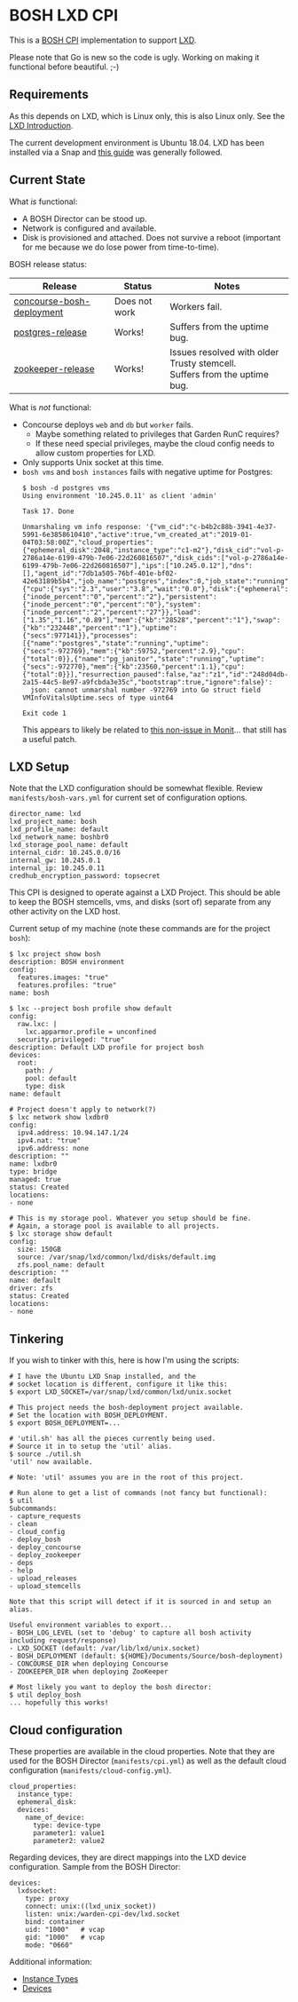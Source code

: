 # BOSH LXD CPI

This is a [BOSH CPI](https://bosh.io/) implementation to support [LXD](https://linuxcontainers.org/lxd/introduction/).

Please note that Go is new so the code is ugly. Working on making it functional before beautiful. ;-)

## Requirements

As this depends on LXD, which is Linux only, this is also Linux only.  See the [LXD Introduction](https://linuxcontainers.org/lxd/introduction/).

The current development environment is Ubuntu 18.04. LXD has been installed via a Snap and [this guide](https://linuxcontainers.org/lxd/getting-started-cli/) was generally followed.

## Current State

What _is_ functional:
* A BOSH Director can be stood up.
* Network is configured and available.
* Disk is provisioned and attached. Does not survive a reboot (important for me because we do lose power from time-to-time).

BOSH release status:

| Release | Status | Notes |
| --- | --- | --- |
| [concourse-bosh-deployment](https://github.com/concourse/concourse-bosh-deployment) | Does not work | Workers fail. |
| [postgres-release](https://github.com/cloudfoundry/postgres-release) | Works! | Suffers from the uptime bug. |
| [zookeeper-release](https://github.com/cppforlife/zookeeper-release) | Works! | Issues resolved with older Trusty stemcell. <br> Suffers from the uptime bug. |

What is _not_ functional:
* Concourse deploys `web` and `db` but `worker` fails.
  - Maybe something related to privileges that Garden RunC requires?
  - If these need special privileges, maybe the cloud config needs to allow custom properties for LXD.
* Only supports Unix socket at this time.
* `bosh vms` and `bosh instances` fails with negative uptime for Postgres:
  ```
  $ bosh -d postgres vms
  Using environment '10.245.0.11' as client 'admin'

  Task 17. Done

  Unmarshaling vm info response: '{"vm_cid":"c-b4b2c88b-3941-4e37-5991-6e3858610410","active":true,"vm_created_at":"2019-01-04T03:58:00Z","cloud_properties":{"ephemeral_disk":2048,"instance_type":"c1-m2"},"disk_cid":"vol-p-2786a14e-6199-479b-7e06-22d260816507","disk_cids":["vol-p-2786a14e-6199-479b-7e06-22d260816507"],"ips":["10.245.0.12"],"dns":[],"agent_id":"7db1a505-76bf-401e-bf02-42e63189b5b4","job_name":"postgres","index":0,"job_state":"running","state":"started","resource_pool":"small","vm_type":"small","vitals":{"cpu":{"sys":"2.3","user":"3.8","wait":"0.0"},"disk":{"ephemeral":{"inode_percent":"0","percent":"2"},"persistent":{"inode_percent":"0","percent":"0"},"system":{"inode_percent":"2","percent":"27"}},"load":["1.35","1.16","0.89"],"mem":{"kb":"28528","percent":"1"},"swap":{"kb":"232448","percent":"1"},"uptime":{"secs":977141}},"processes":[{"name":"postgres","state":"running","uptime":{"secs":-972769},"mem":{"kb":59752,"percent":2.9},"cpu":{"total":0}},{"name":"pg_janitor","state":"running","uptime":{"secs":-972770},"mem":{"kb":23560,"percent":1.1},"cpu":{"total":0}}],"resurrection_paused":false,"az":"z1","id":"248d04db-2a15-44c5-8e97-a9fcbda3e35c","bootstrap":true,"ignore":false}':
    json: cannot unmarshal number -972769 into Go struct field VMInfoVitalsUptime.secs of type uint64

  Exit code 1
  ```
  This appears to likely be related to [this non-issue in Monit](https://bitbucket.org/tildeslash/monit/issues/310/monit-in-lxc-containers)... that still has a useful patch.

## LXD Setup

Note that the LXD configuration should be somewhat flexible. Review `manifests/bosh-vars.yml` for current set of configuration options.

```
director_name: lxd
lxd_project_name: bosh
lxd_profile_name: default
lxd_network_name: boshbr0
lxd_storage_pool_name: default
internal_cidr: 10.245.0.0/16
internal_gw: 10.245.0.1
internal_ip: 10.245.0.11
credhub_encryption_password: topsecret
```
This CPI is designed to operate against a LXD Project. This should be able to keep the BOSH stemcells, vms, and disks (sort of) separate from any other activity on the LXD host.

Current setup of my machine (note these commands are for the project `bosh`):

```
$ lxc project show bosh
description: BOSH environment
config:
  features.images: "true"
  features.profiles: "true"
name: bosh

$ lxc --project bosh profile show default
config:
  raw.lxc: |
    lxc.apparmor.profile = unconfined
  security.privileged: "true"
description: Default LXD profile for project bosh
devices:
  root:
    path: /
    pool: default
    type: disk
name: default

# Project doesn't apply to network(?)
$ lxc network show lxdbr0
config:
  ipv4.address: 10.94.147.1/24
  ipv4.nat: "true"
  ipv6.address: none
description: ""
name: lxdbr0
type: bridge
managed: true
status: Created
locations:
- none

# This is my storage pool. Whatever you setup should be fine.
# Again, a storage pool is available to all projects.
$ lxc storage show default
config:
  size: 150GB
  source: /var/snap/lxd/common/lxd/disks/default.img
  zfs.pool_name: default
description: ""
name: default
driver: zfs
status: Created
locations:
- none
```

## Tinkering

If you wish to tinker with this, here is how I'm using the scripts:

```
# I have the Ubuntu LXD Snap installed, and the
# socket location is different, configure it like this:
$ export LXD_SOCKET=/var/snap/lxd/common/lxd/unix.socket

# This project needs the bosh-deployment project available.
# Set the location with BOSH_DEPLOYMENT.
$ export BOSH_DEPLOYMENT=...

# 'util.sh' has all the pieces currently being used.
# Source it in to setup the 'util' alias.
$ source ./util.sh
'util' now available.

# Note: 'util' assumes you are in the root of this project.

# Run alone to get a list of commands (not fancy but functional):
$ util
Subcommands:
- capture_requests
- clean
- cloud_config
- deploy_bosh
- deploy_concourse
- deploy_zookeeper
- deps
- help
- upload_releases
- upload_stemcells

Note that this script will detect if it is sourced in and setup an alias.

Useful environment variables to export...
- BOSH_LOG_LEVEL (set to 'debug' to capture all bosh activity including request/response)
- LXD_SOCKET (default: /var/lib/lxd/unix.socket)
- BOSH_DEPLOYMENT (default: ${HOME}/Documents/Source/bosh-deployment)
- CONCOURSE_DIR when deploying Concourse
- ZOOKEEPER_DIR when deploying ZooKeeper

# Most likely you want to deploy the bosh director:
$ util deploy_bosh
... hopefully this works!
```

## Cloud configuration

These properties are available in the cloud properties. Note that they are used for the BOSH Director (`manifests/cpi.yml`) as well as the default cloud configuration (`manifests/cloud-config.yml`).

```
cloud_properties:
  instance_type:
  ephemeral_disk:
  devices:
    name_of_device:
      type: device-type
      parameter1: value1
      parameter2: value2
```

Regarding devices, they are direct mappings into the LXD device configuration.  Sample from the BOSH Director:

```
devices:
  lxdsocket:
    type: proxy
    connect: unix:((lxd_unix_socket))
    listen: unix:/warden-cpi-dev/lxd.socket
    bind: container
    uid: "1000"   # vcap
    gid: "1000"   # vcap
    mode: "0660"
```

Additional information:
* [Instance Types](https://github.com/dustinkirkland/instance-type)
* [Devices](https://github.com/lxc/lxd/blob/master/doc/containers.md#devices-configuration)
